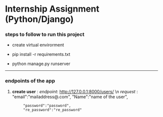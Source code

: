 # Internship Assignment (Python/Django)

### steps to follow to run this project

* create virtual envirorment

* pip install -r requirements.txt

* python manage.py runserver


---

### endpoints of the app

1. **create user** :
        _endpoint_: http://127.0.0.1:8000/users/ \n
        _request_ : 
            "email":"mailaddress@.com",
            "Name":"name of the user",
    

            "password":"password",
            "re_password":"re_password"


